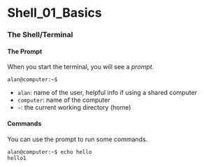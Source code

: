 # Shell_01_Basics

### The Shell/Terminal

#### The Prompt

When you start the terminal, you will see a *prompt*.
```Shell
alan@computer:~$
```
- `alan`: name of the user, helpful info if using a shared computer
- `computer`: name of the computer
- `~`: the current working directory (home)

#### Commands
You can use the prompt to run some commands.
```Shell
alan@computer:~$ echo hello
hello1
```
